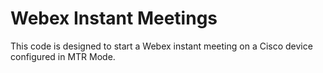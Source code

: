 # Webex Instant Meetings
This code is designed to start a Webex instant meeting on a Cisco device configured in MTR Mode.
